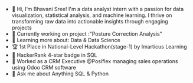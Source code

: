 - 👋 Hi, I’m Bhavani Sree! I'm a data analyst intern with a passion for data visualization, statistical analysis, and machine learning. I thrive on transforming raw data into actionable insights through engaging projects
- 🔭 Currently working on project :"Posture Correction Analysis"
- 🌱 Learning more about: Data & Data Science
- 🏆 1st Place in National-Level Hackathon(stage-1) by Imarticus Learning
- 🌟 HackerRank 4-star badge in SQL
- 💼 Worked as a CRM Executive @Posiflex managing sales operations using Odoo CRM software
- 💬 Ask me about Anything SQL & Python
